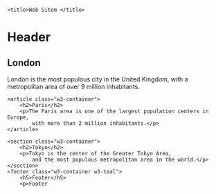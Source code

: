<!DOCTYPE html>
<html lang="en">

<head>
    <meta charset="UTF-8">
    <meta name="viewport" content="width=device-width, initial-scale=1.0">
    <link rel="stylesheet" href="https://www.w3schools.com/w3css/4/w3.css">

    <title>Web Sitem </title>
</head>

<body>
    <div class="w3-container w3-teal">
        <h1>Header</h1>
    </div>
    <div class="w3-container">
        <h2>London</h2>
        <p>London is the most populous city in the United Kingdom,
            with a metropolitan area of over 9 million inhabitants.</p>
    </div>

    <article class="w3-container">
        <h2>Paris</h2>
        <p>The Paris area is one of the largest population centers in Europe,
            with more than 2 million inhabitants.</p>
    </article>

    <section class="w3-container">
        <h2>Tokyo</h2>
        <p>Tokyo is the center of the Greater Tokyo Area,
            and the most populous metropolitan area in the world.</p>
    </section>
    <footer class="w3-container w3-teal">
        <h5>Footer</h5>
        <p>Footer
</body>

</html>
